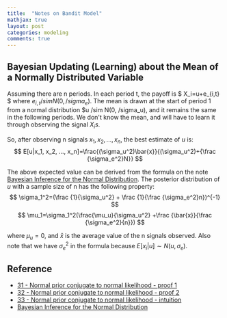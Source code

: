```yaml
---
title:  "Notes on Bandit Model"
mathjax: true
layout: post
categories: modeling
comments: true
---
```


## Bayesian Updating (Learning) about the Mean of a Normally Distributed Variable

Assuming there are n periods. In each period t, the payoff is $ X_i=u+e_{i,t} $ where $e_{i,t} /sim N(0, /sigma_e)$. The mean is drawn at the start of period 1 from a normal distribution $u /sim N(0, /sigma_u), and it remains the same in the following periods. We don't know the mean, and will have to learn it through observing the signal $X_is$.

So, after observing n signals $x_1, x_2, ..., x_n$, the best estimate of $u$ is:
$$ E[u|x_1, x_2, ..., x_n]=\frac{(\sigma_u^2)\bar{x}}{(\sigma_u^2)+{\frac {\sigma_e^2}N}} $$

The above expected value can be derived from the formula on the note [Bayesian Inference for the Normal Distribution](http://www.ams.sunysb.edu/~zhu/ams570/Bayesian_Normal.pdf). The posterior distribution of $u$ with a sample size of n has the following property:
$$ \sigma_1^2=(\frac {1}{\sigma_u^2} + \frac {1}{\frac {\sigma_e^2}n})^{-1} $$
$$ \mu_1=\sigma_1^2(\frac{\mu_u}{\sigma_u^2} +\frac {\bar{x}}{\frac {\sigma_e^2}{n}}) $$

where $\mu_u=0$, and $\bar{x}$ is the average value of the n signals observed. Also note that we have ${\sigma_e^2}$ in the formula because $E[x_i | u] \sim N(u, \sigma_e)$.

## Reference
* [31 - Normal prior conjugate to normal likelihood - proof 1](https://www.youtube.com/watch?v=MUhsT0U_nxY)
* [32 - Normal prior conjugate to normal likelihood - proof 2](https://www.youtube.com/watch?v=OGxHNPYLtko)
* [33 - Normal prior conjugate to normal likelihood - intuition](https://www.youtube.com/watch?v=f3o9Crx3qx4)
* [Bayesian Inference for the Normal Distribution](http://www.ams.sunysb.edu/~zhu/ams570/Bayesian_Normal.pdf)
